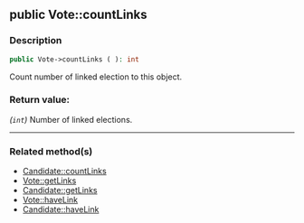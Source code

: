 ## public Vote::countLinks

### Description    

```php
public Vote->countLinks ( ): int
```

Count number of linked election to this object.
    

### Return value:   

*(```int```)* Number of linked elections.


---------------------------------------

### Related method(s)      

* [Candidate::countLinks](/Docs/MethodsReferences/Candidate%20Class/public%20Candidate--countLinks.md)    
* [Vote::getLinks](/Docs/MethodsReferences/Vote%20Class/public%20Vote--getLinks.md)    
* [Candidate::getLinks](/Docs/MethodsReferences/Candidate%20Class/public%20Candidate--getLinks.md)    
* [Vote::haveLink](/Docs/MethodsReferences/Vote%20Class/public%20Vote--haveLink.md)    
* [Candidate::haveLink](/Docs/MethodsReferences/Candidate%20Class/public%20Candidate--haveLink.md)    
